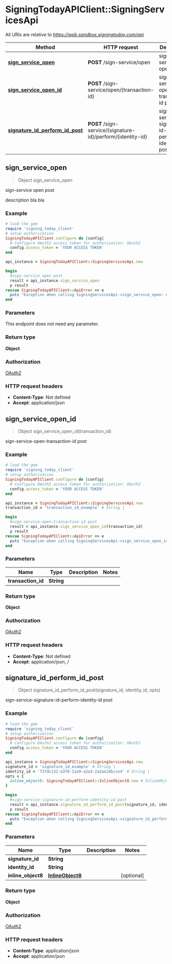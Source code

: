 # SigningTodayAPIClient::SigningServicesApi

All URIs are relative to *https://web.sandbox.signingtoday.com/api*

Method | HTTP request | Description
------------- | ------------- | -------------
[**sign_service_open**](SigningServicesApi.md#sign_service_open) | **POST** /sign-service/open | sign-service open post
[**sign_service_open_id**](SigningServicesApi.md#sign_service_open_id) | **POST** /sign-service/open/{transaction-id} | sign-service-open-transaction-id post
[**signature_id_perform_id_post**](SigningServicesApi.md#signature_id_perform_id_post) | **POST** /sign-service/{signature-id}/perform/{identity-id} | sign-service-signature-id-perform-identity-id post



## sign_service_open

> Object sign_service_open

sign-service open post

description bla bla

### Example

```ruby
# load the gem
require 'signing_today_client'
# setup authorization
SigningTodayAPIClient.configure do |config|
  # Configure OAuth2 access token for authorization: OAuth2
  config.access_token = 'YOUR ACCESS TOKEN'
end

api_instance = SigningTodayAPIClient::SigningServicesApi.new

begin
  #sign-service open post
  result = api_instance.sign_service_open
  p result
rescue SigningTodayAPIClient::ApiError => e
  puts "Exception when calling SigningServicesApi->sign_service_open: #{e}"
end
```

### Parameters

This endpoint does not need any parameter.

### Return type

**Object**

### Authorization

[OAuth2](../README.md#OAuth2)

### HTTP request headers

- **Content-Type**: Not defined
- **Accept**: application/json


## sign_service_open_id

> Object sign_service_open_id(transaction_id)

sign-service-open-transaction-id post

### Example

```ruby
# load the gem
require 'signing_today_client'
# setup authorization
SigningTodayAPIClient.configure do |config|
  # Configure OAuth2 access token for authorization: OAuth2
  config.access_token = 'YOUR ACCESS TOKEN'
end

api_instance = SigningTodayAPIClient::SigningServicesApi.new
transaction_id = 'transaction_id_example' # String | 

begin
  #sign-service-open-transaction-id post
  result = api_instance.sign_service_open_id(transaction_id)
  p result
rescue SigningTodayAPIClient::ApiError => e
  puts "Exception when calling SigningServicesApi->sign_service_open_id: #{e}"
end
```

### Parameters


Name | Type | Description  | Notes
------------- | ------------- | ------------- | -------------
 **transaction_id** | **String**|  | 

### Return type

**Object**

### Authorization

[OAuth2](../README.md#OAuth2)

### HTTP request headers

- **Content-Type**: Not defined
- **Accept**: application/json, */*


## signature_id_perform_id_post

> Object signature_id_perform_id_post(signature_id, identity_id, opts)

sign-service-signature-id-perform-identity-id post

### Example

```ruby
# load the gem
require 'signing_today_client'
# setup authorization
SigningTodayAPIClient.configure do |config|
  # Configure OAuth2 access token for authorization: OAuth2
  config.access_token = 'YOUR ACCESS TOKEN'
end

api_instance = SigningTodayAPIClient::SigningServicesApi.new
signature_id = 'signature_id_example' # String | 
identity_id = '737dc132-a3f0-11e9-a2a3-2a2ae2dbcce4' # String | 
opts = {
  inline_object8: SigningTodayAPIClient::InlineObject8.new # InlineObject8 | 
}

begin
  #sign-service-signature-id-perform-identity-id post
  result = api_instance.signature_id_perform_id_post(signature_id, identity_id, opts)
  p result
rescue SigningTodayAPIClient::ApiError => e
  puts "Exception when calling SigningServicesApi->signature_id_perform_id_post: #{e}"
end
```

### Parameters


Name | Type | Description  | Notes
------------- | ------------- | ------------- | -------------
 **signature_id** | **String**|  | 
 **identity_id** | **String**|  | 
 **inline_object8** | [**InlineObject8**](InlineObject8.md)|  | [optional] 

### Return type

**Object**

### Authorization

[OAuth2](../README.md#OAuth2)

### HTTP request headers

- **Content-Type**: application/json
- **Accept**: application/json

